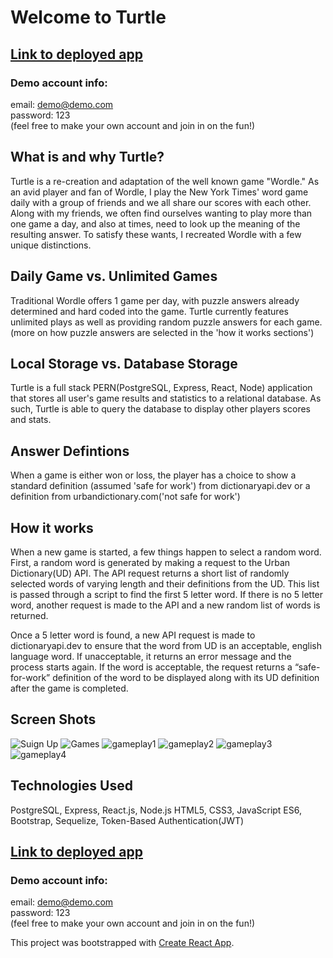 # Welcome to Turtle

## [Link to deployed app](https://turtle-game.herokuapp.com/)

### Demo account info:

email: demo@demo.com<br>
password: 123<br>
(feel free to make your own account and join in on the fun!)

## What is and why Turtle?

Turtle is a re-creation and adaptation of the well known game "Wordle." As an avid player and fan of Wordle, I play the New York Times' word game daily with a group of friends and we all share our scores with each other. Along with my friends, we often find ourselves wanting to play more than one game a day, and also at times, need to look up the meaning of the resulting answer. To satisfy these wants, I recreated Wordle with a few unique distinctions.

## Daily Game vs. Unlimited Games

Traditional Wordle offers 1 game per day, with puzzle answers already determined and hard coded into the game. Turtle currently features unlimited plays as well as providing random puzzle answers for each game. (more on how puzzle answers are selected in the 'how it works sections')

## Local Storage vs. Database Storage

Turtle is a full stack PERN(PostgreSQL, Express, React, Node) application that stores all user's game results and statistics to a relational database. As such, Turtle is able to query the database to display other players scores and stats.

## Answer Defintions

When a game is either won or loss, the player has a choice to show a standard definition (assumed 'safe for work') from dictionaryapi.dev or a definition from urbandictionary.com('not safe for work')

## How it works

When a new game is started, a few things happen to select a random word. First, a random word is generated by making a request to the Urban Dictionary(UD) API. The API request returns a short list of randomly selected words of varying length and their definitions from the UD. This list is passed through a script to find the first 5 letter word. If there is no 5 letter word, another request is made to the API and a new random list of words is returned.

Once a 5 letter word is found, a new API request is made to dictionaryapi.dev to ensure that the word from UD is an acceptable, english language word. If unacceptable, it returns an error message and the process starts again. If the word is acceptable, the request returns a “safe-for-work” definition of the word to be displayed along with its UD definition after the game is completed.

## Screen Shots

![Suign Up](public/signup.PNG)
![Games](public/welcome.PNG)
![gameplay1](public/gameplay1.PNG)
![gameplay2](public/gameplay2.PNG)
![gameplay3](public/gameplay3.PNG)
![gameplay4](public/gameplay4.PNG)

## Technologies Used

PostgreSQL, Express, React.js, Node.js HTML5, CSS3, JavaScript ES6, Bootstrap, Sequelize, Token-Based Authentication(JWT)

## [Link to deployed app](https://turtle-game.herokuapp.com/)

### Demo account info:

email: demo@demo.com<br>
password: 123<br>
(feel free to make your own account and join in on the fun!)

This project was bootstrapped with [Create React App](https://github.com/facebook/create-react-app).
